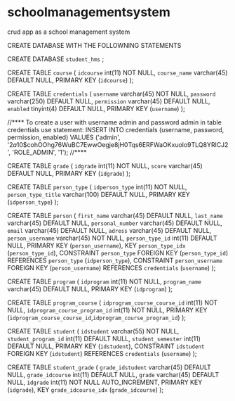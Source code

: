 # schoolmanagementsystem
 crud app as a school management system

CREATE DATABASE WITH THE FOLLOWNING STATEMENTS

CREATE DATABASE `student_hms` ;

CREATE TABLE `course` (
  `idcourse` int(11) NOT NULL,
  `course_name` varchar(45) DEFAULT NULL,
  PRIMARY KEY (`idcourse`)
);

CREATE TABLE `credentials` (
  `username` varchar(45) NOT NULL,
  `password` varchar(250) DEFAULT NULL,
  `permission` varchar(45) DEFAULT NULL,
  `enabled` tinyint(4) DEFAULT NULL,
  PRIMARY KEY (`username`)
);

//****
To create a user with username admin and password admin in table credentials use statement: 
INSERT INTO credentials (username, password, permission, enabled) VALUES ('admin', '$2a$10$cohOOhg76WuBC7EwwOegje8jH0Tqs6ERFWaOKxuolo9TLQ8YRlCJ2', 'ROLE_ADMIN', '1');
//****


CREATE TABLE `grade` (
  `idgrade` int(11) NOT NULL,
  `score` varchar(45) DEFAULT NULL,
  PRIMARY KEY (`idgrade`)
);

CREATE TABLE `person_type` (
  `idperson_type` int(11) NOT NULL,
  `person_type_title` varchar(100) DEFAULT NULL,
  PRIMARY KEY (`idperson_type`)
);

CREATE TABLE `person` (
  `first_name` varchar(45) DEFAULT NULL,
  `last_name` varchar(45) DEFAULT NULL,
  `personal_number` varchar(45) DEFAULT NULL,
  `email` varchar(45) DEFAULT NULL,
  `adress` varchar(45) DEFAULT NULL,
  `person_username` varchar(45) NOT NULL,
  `person_type_id` int(11) DEFAULT NULL,
  PRIMARY KEY (`person_username`),
  KEY `person_type_idx` (`person_type_id`),
  CONSTRAINT `person_type` FOREIGN KEY (`person_type_id`) REFERENCES `person_type` (`idperson_type`),
  CONSTRAINT `person_username` FOREIGN KEY (`person_username`) REFERENCES `credentials` (`username`)
);

CREATE TABLE `program` (
  `idprogram` int(11) NOT NULL,
  `program_name` varchar(45) DEFAULT NULL,
  PRIMARY KEY (`idprogram`)
);

CREATE TABLE `program_course` (
  `idprogram_course_course_id` int(11) NOT NULL,
  `idprogram_course_program_id` int(11) NOT NULL,
  PRIMARY KEY (`idprogram_course_course_id`,`idprogram_course_program_id`)
);

CREATE TABLE `student` (
  `idstudent` varchar(55) NOT NULL,
  `student_program_id` int(11) DEFAULT NULL,
  `student_semester` int(11) DEFAULT NULL,
  PRIMARY KEY (`idstudent`),
  CONSTRAINT `idstudent` FOREIGN KEY (`idstudent`) REFERENCES `credentials` (`username`)
);

CREATE TABLE `student_grade` (
  `grade_idstudent` varchar(45) DEFAULT NULL,
  `grade_idcourse` int(11) DEFAULT NULL,
  `grade` varchar(45) DEFAULT NULL,
  `idgrade` int(11) NOT NULL AUTO_INCREMENT,
  PRIMARY KEY (`idgrade`),
  KEY `grade_idcourse_idx` (`grade_idcourse`)
);

